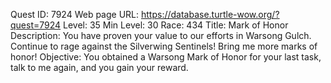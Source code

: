 Quest ID: 7924
Web page URL: https://database.turtle-wow.org/?quest=7924
Level: 35
Min Level: 30
Race: 434
Title: Mark of Honor
Description: You have proven your value to our efforts in Warsong Gulch. Continue to rage against the Silverwing Sentinels! Bring me more marks of honor!
Objective: You obtained a Warsong Mark of Honor for your last task, talk to me again, and you gain your reward.
